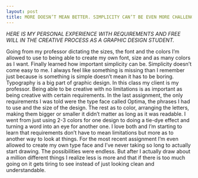 ```yaml
---
layout: post
title: MORE DOESN’T MEAN BETTER. SIMPLICITY CAN’T BE EVEN MORE CHALLENGING TO DESIGN. 
---
```



*HERE IS MY PERSONAL EXPERIENCE WITH REQUIREMENTS AND FREE WILL IN THE CREATIVE PROCESS AS A GRAPHIC DESIGN STUDENT.* 

Going from my professor dictating the sizes, the font and the colors I’m allowed to use to being able to create my own font, size and as many colors as I want. Finally learned how important simplicity can be.
Simplicity doesn’t come easy to me. I always feel like something is missing than I remember just because is something is simple doesn’t mean it has to be boring.
Typography is a big part of graphic design. In this class my client is my professor. Being able to be creative with no limitations is as important as being creative with certain requirements. 
In the last assignment, the only requirements I was told were the type face called Optima, the phrases I had to use and the size of the design. The rest as to color, arranging the letters, making them bigger or smaller it didn’t matter as long as it was readable.
I went from just using 2-3 colors for one design to doing a tie-dye effect and turning a word into an eye for another one. I love both and I’m starting to learn that requirements don’t have to mean limitations but more as to another way to look at things. 
For the most recent assignment I’m even allowed to create my own type face and I’ve never taking so long to actually start drawing. The possibilities were endless. But after I actually draw about a million different things I realize less is more and that if there is too much going on it gets tiring to see instead of just looking clean and understandable.
